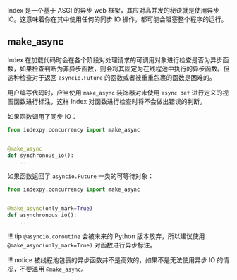 Index 是一个基于 ASGI 的异步 web 框架，其应对高并发的秘诀就是使用异步 IO。这意味着你在其中使用任何的同步 IO 操作，都可能会阻塞整个程序的运行。

## make_async

Index 在加载代码时会在各个阶段对处理请求的可调用对象进行检查是否为异步函数，如果检查判断为非异步函数，则会将其固定为在线程池中执行的异步函数。但这种检查对于返回 `asyncio.Future` 的函数或者被重重包裹的函数是困难的。

用户编写代码时，应当使用 `make_async` 装饰器对未使用 `async def` 进行定义的视图函数进行标注，这样 Index 对函数进行检查时将不会做出错误的判断。

如果函数调用了同步 IO：

```python
from indexpy.concurrency import make_async


@make_async
def synchronous_io():
    ...
```

如果函数返回了 `asyncio.Future` 一类的可等待对象：

```python
from indexpy.concurrency import make_async


@make_async(only_mark=True)
def asynchronous_io():
    ...
```

!!! tip
    `@asyncio.coroutine` 会被未来的 Python 版本放弃，所以建议使用 `@make_async(only_mark=True)` 对函数进行异步标注。

!!! notice
    被线程池包裹的异步函数并不是高效的，如果不是无法使用异步 IO 的情况，不要滥用 `@make_async`。

